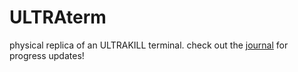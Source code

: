 # ULTRAterm
physical replica of an ULTRAKILL terminal.
check out the [journal](JOURNAL.md) for progress updates!

